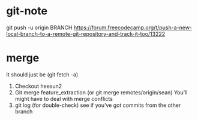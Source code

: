 # git-note
git push -u origin BRANCH
https://forum.freecodecamp.org/t/push-a-new-local-branch-to-a-remote-git-repository-and-track-it-too/13222

# merge
It should just be
(git fetch -a)

1. Checkout heesun2
2. Git merge feature_extraction (or git merge remotes/origin/sean)
You’ll might have to deal with merge conflicts
3. git log (for double-check)
see if you’ve got commits from the other branch

